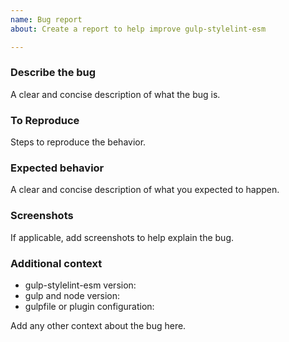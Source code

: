 ```yaml
---
name: Bug report
about: Create a report to help improve gulp-stylelint-esm

---
```


### Describe the bug

A clear and concise description of what the bug is.

### To Reproduce

Steps to reproduce the behavior.

### Expected behavior

A clear and concise description of what you expected to happen.

### Screenshots

If applicable, add screenshots to help explain the bug.

### Additional context

- gulp-stylelint-esm version:
- gulp and node version:
- gulpfile or plugin configuration:

Add any other context about the bug here.
